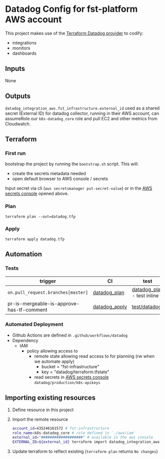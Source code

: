 # Datadog Config for fst-platform AWS account

This project makes use of the [Terraform Datadog provider] to codify:

- integrations
- monitors
- dashboards

## Inputs

None

## Outputs

`datadog_integration_aws.fst_infrastructure.external_id` used as a shared secret (External ID) for datadog collector, running in their AWS account, can assumeRole our `k8s-datadog_core` role and pull EC2 and other metrics from Cloudwatch.

## Terraform

### First run

bootstrap the project by running the `bootstrap.sh` script. This will:

- create the secrets metadata needed
- open default browser to AWS console / secrets

Input secret via cli (`aws secretsmanager put-secret-value`) or in the [AWS secrets console] opened above.

### Plan

`terraform plan --out=datadog.tfp`

### Apply

`terraform apply datadog.tfp`

## Automation

### Tests

| trigger                                   | CI              | test                         |
| ----------------------------------------- | --------------- | ---------------------------- |
| `on.pull_request.branches[master]`        | [datadog_plan]  | [datadog_plan] - test inline |
| pr-is-mergeable-is-approve-has-tf-comment | [datadog_apply] | [test/datadog]               |

### Automated Deployment

- Github Actions are defined in `.github/workflows/datadog`
- Dependency
  - IAM
    - policy allowing access to
      - remote state allowing read access to for planning (rw when we automate apply)
        - bucket = "fst-infrastructure"
        - key    = "datadog/terraform.tfstate"
      - read secrets in [AWS secrets console] `datadog/production/k8s-apikeys`

## Importing existing resources

1. Define resource in this project
1. Import the remote resource

    ```bash
    account_id=435246161572 # fst-infrastructure
    role_name=k8s-datadog_core # role defined in `./aws/iam`
    external_id="###################" # available in the aws console
    EXTERNAL_ID=${external_id} terraform import datadog_integration_aws.fst_infrastructure ${account_id}:${role_name}
    ```

1. Update terraform to reflect existing (`terraform plan` returns `No changes`)

[AWS secrets console]: https://console.aws.amazon.com/secretsmanager
[Terraform Datadog provider]: https://www.terraform.io/docs/providers/datadog/
[test/datadog]: /test/datadog/datadog_test.go
[datadog_plan]: /.github/workflows/datadog_plan.yml
[datadog_apply]: /.github/workflows/datadog_apply.yml

